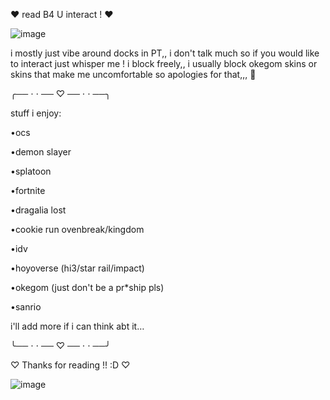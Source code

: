 ♥︎  read B4 U interact ! ♥︎

![image](https://github.com/user-attachments/assets/95372033-056d-40ed-9483-928b56ec5e2d)



i mostly just vibe around docks in PT,, i don't talk much so if you would like to interact just whisper me ! i block freely,, i usually block okegom skins or skins that make me uncomfortable so apologies for that,,, 🫡


╭── ⋅ ⋅ ── ♡ ── ⋅ ⋅ ──╮

stuff i enjoy:

•ocs

•demon slayer


•splatoon


•fortnite


•dragalia lost

•cookie run ovenbreak/kingdom

•idv


•hoyoverse (hi3/star rail/impact)

•okegom (just don't be a pr*ship pls)

•sanrio


i'll add more if i can think abt it…

╰── ⋅ ⋅ ── ♡ ── ⋅ ⋅ ──╯


♡ Thanks for reading !! :D ♡

![image](https://github.com/user-attachments/assets/ce1b2b11-27e5-4b9c-a1f2-f1e96392b0dd)



<!--
**flowerbabiie/flowerbabiie** is a ✨ _special_ ✨ repository because its `README.md` (this file) appears on your GitHub profile.

Here are some ideas to get you started:

- 🔭 I’m currently working on ...
- 🌱 I’m currently learning ...
- 👯 I’m looking to collaborate on ...
- 🤔 I’m looking for help with ...
- 💬 Ask me about ...
- 📫 How to reach me: ...
- 😄 Pronouns: ...
- ⚡ Fun fact: ...
-->
